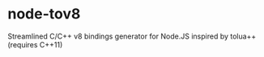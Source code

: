 node-tov8
=========

Streamlined C/C++ v8 bindings generator for Node.JS inspired by tolua++ (requires C++11)
